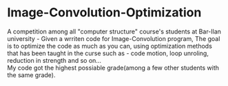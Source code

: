 # Image-Convolution-Optimization
A competition among all "computer structure" course's students at Bar-Ilan university - Given a wrriten code for Image-Convolution program, The goal is to optimize the code as much as you can, using optimization methods that has been taught in the curse such as - code motion, loop unroling, reduction in strength and so on...  
My code got the highest possiable grade(among a few other students with the same grade).
